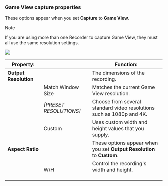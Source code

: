 <a name="GameView"></a>
### Game View capture properties

These options appear when you set **Capture** to **Game View**.

>[!NOTE]
>If you are using more than one Recorder to capture Game View, they must all use the same resolution settings.

![](Images/CaptureOptionsGameView.png)

|Property:||Function:|
|-|-|-|
| **Output Resolution** ||The dimensions of the recording.|
|   | Match Window Size  | Matches the current Game View resolution.  |
|   |  _[PRESET RESOLUTIONS]_ | Choose from several standard video resolutions such as 1080p and 4K.  |
|   |  Custom | Uses custom width and height values that you supply.  |
| **Aspect Ratio** ||These options appear when you set **Output Resolution** to **Custom**.|
|   | W/H   | Control the recording's width and height.<br/><br/>  |
